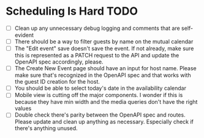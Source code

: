 # Scheduling Is Hard TODO

- [ ] Clean up any unnecessary debug logging and comments that are self-evident
- [ ] There should be a way to filter guests by name on the mutual calendar
- [ ] The "Edit event" save doesn't save the event. If not already, make sure this is represented as a PATCH request to the API and update the OpenAPI spec accordingly, please.
- [ ] The Create New Event page should have an input for host name. Please make sure that's recognized in the OpenAPI spec and that works with the guest ID creation for the host.
- [ ] You should be able to select today's date in the availability calendar
- [ ] Mobile view is cutting off the major components. I wonder if this is because they have min width and the media queries don't have the right values
- [ ] Double check there's parity between the OpenAPI spec and routes. Please update and clean up anything as necessary. Especially check if there's anything unused.

